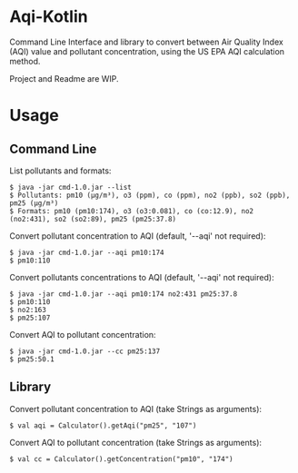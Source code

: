 # Aqi-Kotlin
Command Line Interface and library to convert between Air Quality Index (AQI) value and pollutant concentration, using the US EPA AQI calculation method.

Project and Readme are WIP.


Usage
=====


Command Line
------------

List pollutants and formats:

    $ java -jar cmd-1.0.jar --list
    $ Pollutants: pm10 (µg/m³), o3 (ppm), co (ppm), no2 (ppb), so2 (ppb), pm25 (µg/m³)
    $ Formats: pm10 (pm10:174), o3 (o3:0.081), co (co:12.9), no2 (no2:431), so2 (so2:89), pm25 (pm25:37.8)
    
Convert pollutant concentration to AQI (default, '--aqi' not required):

    $ java -jar cmd-1.0.jar --aqi pm10:174    
    $ pm10:110 

Convert pollutants concentrations to AQI (default, '--aqi' not required):

    $ java -jar cmd-1.0.jar --aqi pm10:174 no2:431 pm25:37.8
    $ pm10:110 
    $ no2:163 
    $ pm25:107 
    
Convert AQI to pollutant concentration:

    $ java -jar cmd-1.0.jar --cc pm25:137    
    $ pm25:50.1


Library
-------

Convert pollutant concentration to AQI (take Strings as arguments):

    $ val aqi = Calculator().getAqi("pm25", "107")

Convert AQI to pollutant concentration (take Strings as arguments):

    $ val cc = Calculator().getConcentration("pm10", "174")
